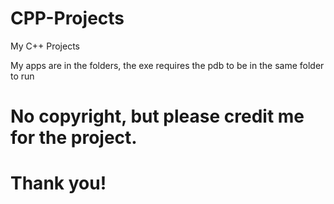 # CPP-Projects
My C++ Projects

My apps are in the folders,
the exe requires the pdb to be
in the same folder to run
# No copyright, but please credit me for the project.
# Thank you!
